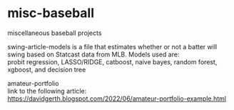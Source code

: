 # misc-baseball
miscellaneous baseball projects <br/>

swing-article-models is a file that estimates whether or not a batter will swing based on Statcast data from MLB. Models used are: <br/>
probit regression, LASSO/RIDGE, catboost, naive bayes, random forest, xgboost, and decision tree

amateur-portfolio <br/>
link to the following article: https://davidgerth.blogspot.com/2022/06/amateur-portfolio-example.html

